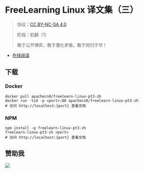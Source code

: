 <!--
    需要填充的占位符：
    
    README.md
    
        FreeLearning Linux 译文集（三）：文档中文名
        {nameEn}：文档英文名
        {urlEn}：文档原始链接
        fllinux3：域名前缀
        飞龙：负责人名称
        wizardforcel：负责人 Github 用户名
        562826179：负责人 QQ
        freelearn-linux-pt3-zh：ApacheCN 的 Github 仓库名称
        freelearn-linux-pt3-zh：DockerHub 仓库名称
        freelearn-linux-pt3-zh：PYPI 包名称
        freelearn-linux-pt3-zh：NPM 包名称
    
    CNAME
    
        fllinux3：域名前缀

    index.html
    
        FreeLearning Linux 译文集（三）：文档中文名
        #852a18：显示颜色
        freelearn-linux-pt3-zh：ApacheCN 的 Github 仓库名称

    asset/docsify-flygon-footer.js
    
        freelearn-linux-pt3-zh：ApacheCN 的 Github 仓库名称
-->

# FreeLearning Linux 译文集（三）

> 协议：[CC BY-NC-SA 4.0](http://creativecommons.org/licenses/by-nc-sa/4.0/)
> 
> 阶段：机翻（1）
> 
> 敢于公开博弈，敢于激化矛盾，敢于同归于尽！

* [在线阅读](https://fllinux3.flygon.net)

## 下载

### Docker

```
docker pull apachecn0/freelearn-linux-pt3-zh
docker run -tid -p <port>:80 apachecn0/freelearn-linux-pt3-zh
# 访问 http://localhost:{port} 查看文档
```

### NPM

```
npm install -g freelearn-linux-pt3-zh
freelearn-linux-pt3-zh <port>
# 访问 http://localhost:{port} 查看文档
```

## 赞助我

![](https://img-blog.csdnimg.cn/20200112005920729.png)
